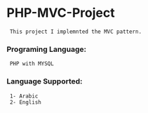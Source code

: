 # PHP-MVC-Project
     This project I implemnted the MVC pattern.
     
### Programing Language:
     PHP with MYSQL 

### Language Supported:
     1- Arabic
     2- English
        

